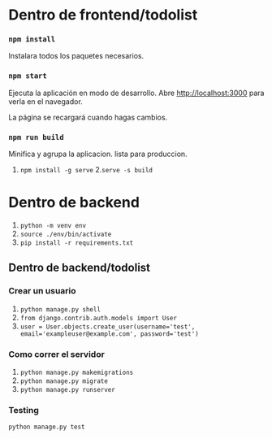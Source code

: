# Dentro de frontend/todolist

### `npm install`

Instalara todos los paquetes necesarios.

### `npm start`

Ejecuta la aplicación en modo de desarrollo.
Abre [http://localhost:3000](http://localhost:3000) para verla en el navegador.

La página se recargará cuando hagas cambios.

### `npm run build`

Minifica y agrupa la aplicacion. lista para produccion.

1. `npm install -g serve` 2.`serve -s build`

# Dentro de backend

1. `python -m venv env`
2. `source ./env/bin/activate`
3. `pip install -r requirements.txt`

## Dentro de backend/todolist

### Crear un usuario

1. `python manage.py shell`
2. `from django.contrib.auth.models import User`
3. `user = User.objects.create_user(username='test', email='exampleuser@example.com', password='test')`

### Como correr el servidor

1. `python manage.py makemigrations`
2. `python manage.py migrate`
3. `python manage.py runserver`

### Testing

`python manage.py test`
